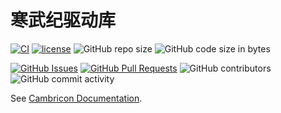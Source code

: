 ﻿# 寒武纪驱动库

[![CI](https://github.com/InfiniTensor/cndrv/actions/workflows/build.yml/badge.svg?branch=main)](https://github.com/InfiniTensor/cndrv/actions)
[![license](https://img.shields.io/github/license/InfiniTensor/cndrv)](https://mit-license.org/)
![GitHub repo size](https://img.shields.io/github/repo-size/InfiniTensor/cndrv)
![GitHub code size in bytes](https://img.shields.io/github/languages/code-size/InfiniTensor/cndrv)

[![GitHub Issues](https://img.shields.io/github/issues/InfiniTensor/cndrv)](https://github.com/InfiniTensor/cndrv/issues)
[![GitHub Pull Requests](https://img.shields.io/github/issues-pr/InfiniTensor/cndrv)](https://github.com/InfiniTensor/cndrv/pulls)
![GitHub contributors](https://img.shields.io/github/contributors/InfiniTensor/cndrv)
![GitHub commit activity](https://img.shields.io/github/commit-activity/m/InfiniTensor/cndrv)

See [Cambricon Documentation](https://developer.cambricon.com/index/document/).
